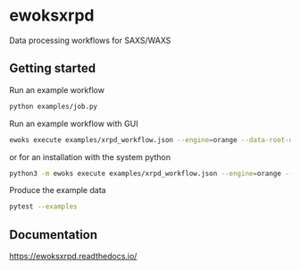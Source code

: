 # ewoksxrpd

Data processing workflows for SAXS/WAXS

## Getting started

Run an example workflow

```bash
python examples/job.py
```

Run an example workflow with GUI

```bash
ewoks execute examples/xrpd_workflow.json --engine=orange --data-root-uri=/tmp --data-scheme nexus
```

or for an installation with the system python

```bash
python3 -m ewoks execute examples/xrpd_workflow.json --engine=orange --data-root-uri=/tmp --data-scheme nexus
```

Produce the example data

```bash
pytest --examples
```

## Documentation

https://ewoksxrpd.readthedocs.io/
